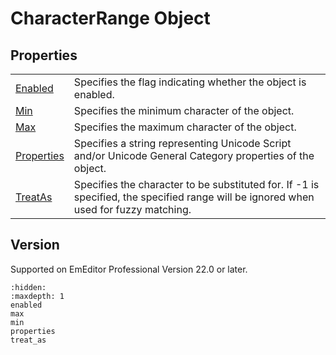 # CharacterRange Object

## Properties

|     |     |
| --- | --- |
| [Enabled](enabled) | Specifies the flag indicating whether the object is enabled. |
| [Min](min) | Specifies the minimum character of the object. |
| [Max](max) | Specifies the maximum character of the object. |
| [Properties](properties) | Specifies a string representing Unicode Script and/or Unicode General Category properties of the object. |
| [TreatAs](treat_as) | Specifies the character to be substituted for. If -1 is specified, the specified range will be ignored when used for fuzzy matching. |

## Version

Supported on EmEditor Professional Version 22.0 or later.


```{toctree}
:hidden:
:maxdepth: 1
enabled
max
min
properties
treat_as
```
